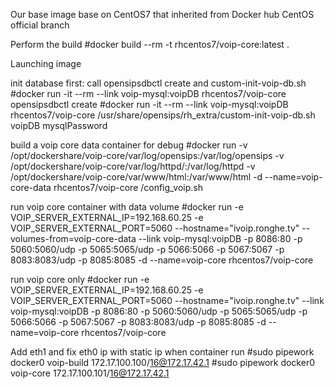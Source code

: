 Our base image base on CentOS7 that inherited from Docker hub CentOS official branch

Perform the build
#docker build --rm -t rhcentos7/voip-core:latest .


Launching image

init database first: call opensipsdbctl create and custom-init-voip-db.sh
#docker run -it --rm --link voip-mysql:voipDB   rhcentos7/voip-core opensipsdbctl create
#docker run -it --rm --link voip-mysql:voipDB   rhcentos7/voip-core /usr/share/opensips/rh_extra/custom-init-voip-db.sh  voipDB mysqlPassword


build a voip core data container for  debug 
#docker run  -v /opt/dockershare/voip-core/var/log/opensips:/var/log/opensips -v /opt/dockershare/voip-core/var/log/httpd/:/var/log/httpd -v /opt/dockershare/voip-core/var/www/html:/var/www/html -d --name=voip-core-data   rhcentos7/voip-core /config_voip.sh

run voip core container with data volume
#docker run -e VOIP_SERVER_EXTERNAL_IP=192.168.60.25 -e VOIP_SERVER_EXTERNAL_PORT=5060  --hostname="ivoip.ronghe.tv"  --volumes-from=voip-core-data  --link voip-mysql:voipDB -p 8086:80 -p 5060:5060/udp -p 5065:5065/udp -p 5066:5066 -p 5067:5067 -p 8083:8083/udp -p 8085:8085 -d --name=voip-core   rhcentos7/voip-core

run voip core only
#docker run -e VOIP_SERVER_EXTERNAL_IP=192.168.60.25 -e VOIP_SERVER_EXTERNAL_PORT=5060  --hostname="ivoip.ronghe.tv" --link voip-mysql:voipDB -p 8086:80 -p 5060:5060/udp -p 5065:5065/udp -p 5066:5066 -p 5067:5067 -p 8083:8083/udp -p 8085:8085 -d --name=voip-core   rhcentos7/voip-core



Add eth1 and fix eth0 ip with static ip when container run
#sudo pipework docker0 voip-build  172.17.100.100/16@172.17.42.1
#sudo pipework docker0 voip-core  172.17.100.101/16@172.17.42.1
